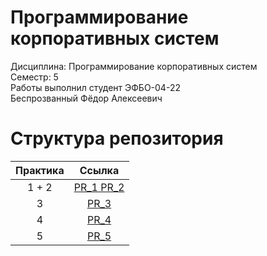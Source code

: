 # Программирование корпоративных систем

Дисциплина: Программирование корпоративных систем
\
Семестр: 5
\
Работы выполнил студент ЭФБО-04-22
\
Беспрозванный Фёдор Алексеевич

# Структура репозитория
| Практика | Ссылка |
|:-------------:|:---------------:| 
| 1 + 2 | [PR_1 PR_2](https://github.com/Axialer/PKS_repo/tree/PKS_1_2) |
| 3 | [PR_3](https://github.com/Axialer/PKS_repo/tree/PKS_3) |
| 4 | [PR_4](https://github.com/Axialer/PKS_repo/tree/PKS_4) |
| 5 | [PR_5](https://github.com/Axialer/PKS_repo/tree/PKS_5) |
